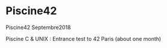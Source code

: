 # Piscine42
Piscine42 Septembre2018

Piscine C & UNIX :
Entrance test to 42 Paris (about one month)
